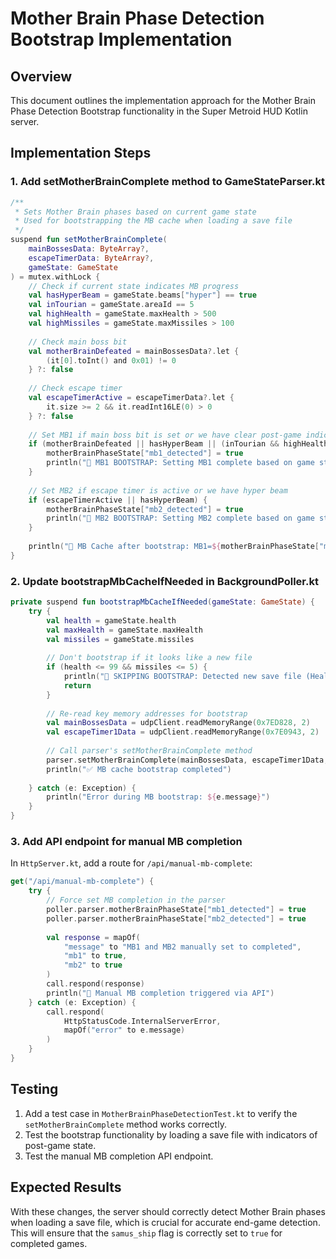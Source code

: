 # Mother Brain Phase Detection Bootstrap Implementation

## Overview

This document outlines the implementation approach for the Mother Brain Phase Detection Bootstrap functionality in the Super Metroid HUD Kotlin server.

## Implementation Steps

### 1. Add setMotherBrainComplete method to GameStateParser.kt

```kotlin
/**
 * Sets Mother Brain phases based on current game state
 * Used for bootstrapping the MB cache when loading a save file
 */
suspend fun setMotherBrainComplete(
    mainBossesData: ByteArray?,
    escapeTimerData: ByteArray?,
    gameState: GameState
) = mutex.withLock {
    // Check if current state indicates MB progress
    val hasHyperBeam = gameState.beams["hyper"] == true
    val inTourian = gameState.areaId == 5
    val highHealth = gameState.maxHealth > 500
    val highMissiles = gameState.maxMissiles > 100
    
    // Check main boss bit
    val motherBrainDefeated = mainBossesData?.let { 
        (it[0].toInt() and 0x01) != 0 
    } ?: false
    
    // Check escape timer
    val escapeTimerActive = escapeTimerData?.let {
        it.size >= 2 && it.readInt16LE(0) > 0
    } ?: false
    
    // Set MB1 if main boss bit is set or we have clear post-game indicators
    if (motherBrainDefeated || hasHyperBeam || (inTourian && highHealth)) {
        motherBrainPhaseState["mb1_detected"] = true
        println("🧠 MB1 BOOTSTRAP: Setting MB1 complete based on game state")
    }
    
    // Set MB2 if escape timer is active or we have hyper beam
    if (escapeTimerActive || hasHyperBeam) {
        motherBrainPhaseState["mb2_detected"] = true
        println("🧠 MB2 BOOTSTRAP: Setting MB2 complete based on game state")
    }
    
    println("🧠 MB Cache after bootstrap: MB1=${motherBrainPhaseState["mb1_detected"]}, MB2=${motherBrainPhaseState["mb2_detected"]}")
}
```

### 2. Update bootstrapMbCacheIfNeeded in BackgroundPoller.kt

```kotlin
private suspend fun bootstrapMbCacheIfNeeded(gameState: GameState) {
    try {
        val health = gameState.health
        val maxHealth = gameState.maxHealth
        val missiles = gameState.missiles
        
        // Don't bootstrap if it looks like a new file
        if (health <= 99 && missiles <= 5) {
            println("🚫 SKIPPING BOOTSTRAP: Detected new save file (Health: $health/$maxHealth, Missiles: $missiles)")
            return
        }
        
        // Re-read key memory addresses for bootstrap
        val mainBossesData = udpClient.readMemoryRange(0x7ED828, 2)
        val escapeTimer1Data = udpClient.readMemoryRange(0x7E0943, 2)
        
        // Call parser's setMotherBrainComplete method
        parser.setMotherBrainComplete(mainBossesData, escapeTimer1Data, gameState)
        println("✅ MB cache bootstrap completed")
        
    } catch (e: Exception) {
        println("Error during MB bootstrap: ${e.message}")
    }
}
```

### 3. Add API endpoint for manual MB completion

In `HttpServer.kt`, add a route for `/api/manual-mb-complete`:

```kotlin
get("/api/manual-mb-complete") {
    try {
        // Force set MB completion in the parser
        poller.parser.motherBrainPhaseState["mb1_detected"] = true
        poller.parser.motherBrainPhaseState["mb2_detected"] = true
        
        val response = mapOf(
            "message" to "MB1 and MB2 manually set to completed",
            "mb1" to true,
            "mb2" to true
        )
        call.respond(response)
        println("🔧 Manual MB completion triggered via API")
    } catch (e: Exception) {
        call.respond(
            HttpStatusCode.InternalServerError,
            mapOf("error" to e.message)
        )
    }
}
```

## Testing

1. Add a test case in `MotherBrainPhaseDetectionTest.kt` to verify the `setMotherBrainComplete` method works correctly.
2. Test the bootstrap functionality by loading a save file with indicators of post-game state.
3. Test the manual MB completion API endpoint.

## Expected Results

With these changes, the server should correctly detect Mother Brain phases when loading a save file, which is crucial for accurate end-game detection. This will ensure that the `samus_ship` flag is correctly set to `true` for completed games.
